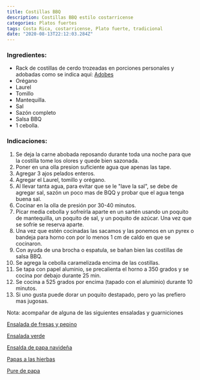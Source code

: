 ```yaml
---
title: Costillas BBQ
description: Costillas BBQ estilo costarricense
categories: Platos fuertes
tags: Costa Rica, costarricense, Plato fuerte, tradicional
date: "2020-08-13T22:12:03.284Z"
---
```


### Ingredientes:

- Rack de costillas de cerdo trozeadas en porciones personales y adobadas como se indica aquí: [Adobes ](/Adobes/Adobes/)
- Orégano
- Laurel
- Tomillo
- Mantequilla.
- Sal
- Sazón completo
- Salsa BBQ
- 1 cebolla.

### Indicaciones:

1. Se deja la carne abobada reposando durante toda una noche para que la costilla tome los olores y quede bien sazonada.
2. Poner en una olla presion suficiente agua que apenas las tape.
3. Agregar 3 ajos pelados enteros.
4. Agregar el Laurel, tomillo y orégano. 
5. Al llevar tanta agua, para evitar que se le "lave la sal", se debe de agregar sal, sazón un poco mas de BQQ y probar que el agua tenga buena sal. 
6. Cocinar en la olla de presión por 30-40 minutos.
7. Picar media cebolla y sofreírla aparte en un sartén usando un poquito de mantequilla, un poquito de sal, y un poquito de azúcar. Una vez que se sofríe se reserva aparte. 
8. Una vez que estén cocinadas las sacamos y las ponemos en un pyrex o bandeja para horno con por lo menos 1 cm de caldo en que se cocinaron. 
9. Con ayuda de una brocha o espatula, se bañan bien las costillas de salsa BBQ.
10. Se agrega la cebolla caramelizada encima de las costillas.
11. Se tapa con papel aluminio, se precalienta el horno a 350 grados  y se cocina por debajo durante 25 min.
12. Se cocina a 525 grados por encima (tapado con el aluminio) durante 10 minutos.
13. Si uno gusta puede dorar un poquito destapado, pero yo las prefiero mas jugosas.

Nota: acompañar de alguna de las siguientes ensaladas y guarniciones

[Ensalada de fresas y pepino](https://www.notion.so/Ensalada-de-fresas-y-pepino-f9b6738a35254e1ebeaf1b23325b8437)

[Ensalada verde](https://www.notion.so/Ensalada-verde-b74d28ddcd2544aca595a8a00c068ee4)

[Ensalda de papa navideña](https://www.notion.so/Ensalda-de-papa-navide-a-d1b0d61819a7464181eda7e03c688c01)

[Papas a las hierbas](https://www.notion.so/Papas-a-las-hierbas-b8ab7e47681d44eda9d9974d248b860d)

[Pure de papa](https://www.notion.so/Pure-de-papa-dd5c30d04b4f4e8395a5ee7ae41b1634)